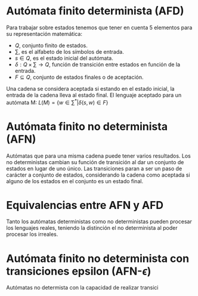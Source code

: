 # Autómata finito determinista (AFD)
Para trabajar sobre estados tenemos que tener en cuenta 5 elementos para su representación matemática:
- $Q$, conjunto finito de estados.
- $\sum$, es el alfabeto de los símbolos de entrada.
- $s\in Q$, es el estado inicial del autómata.
- $\delta:Q\times\sum\to Q$, función de transición entre estados en función de la entrada.
- $F⊆ Q$, conjunto de estados finales o de aceptación.

Una cadena se considera aceptada si estando en el estado inicial, la entrada de la cadena lleva al estado final. El lenguaje aceptado para un autómata M:
$L(M)=\{w\in\sum^{*}| \delta(s,w)\in F\}$
# Autómata finito no determinista (AFN)
Autómatas que para una misma cadena puede tener varios resultados. Los no deterministas cambian su función de transición al dar un conjunto de estados en lugar de uno único.
Las transiciones paran a ser un paso de carácter a conjunto de estados, considerando la cadena como aceptada si alguno de los estados en el conjunto es un estado final.
# Equivalencias entre AFN y AFD
Tanto los autómatas deterministas como no deterministas pueden procesar los lenguajes reales, teniendo la distinción el no determinista al poder procesar los irreales.
# Autómata finito no determinista con transiciones epsilon (AFN-$\epsilon$)
Autómatas no determista con la capacidad de realizar transici